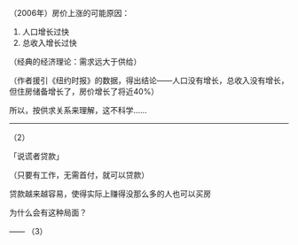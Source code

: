 （2006年）房价上涨的可能原因：

1. 人口增长过快
2. 总收入增长过快

（经典的经济理论：需求远大于供给）

（作者援引《纽约时报》的数据，得出结论——人口没有增长，总收入没有增长，但住房储备增长了，房价增长了将近40%）

所以，按供求关系来理解，这不科学……

----
（2）

「说谎者贷款」

（只要有工作，无需首付，就可以贷款）

贷款越来越容易，使得实际上赚得没那么多的人也可以买房

为什么会有这种局面？

——
（3）
